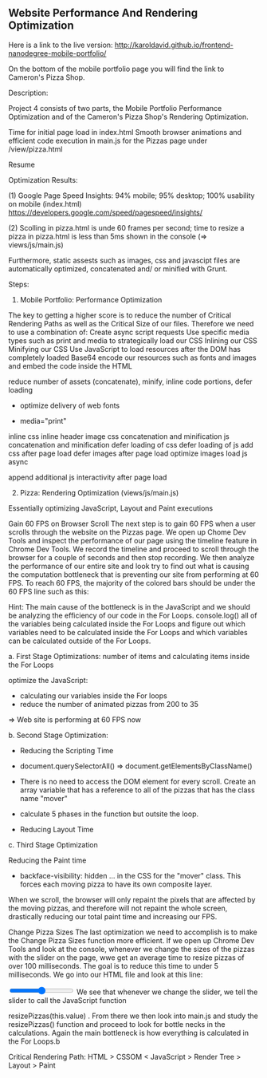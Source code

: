 ## Website Performance And Rendering Optimization

Here is a link to the live version:
http://karoldavid.github.io/frontend-nanodegree-mobile-portfolio/

On the bottom of the mobile portfolio page you will find the link to Cameron's Pizza Shop.


Description:

Project 4 consists of two parts, the Mobile Portfolio Performance Optimization and 
of the Cameron's Pizza Shop's Rendering Optimization.

Time for initial page load in index.html
Smooth browser animations and efficient code execution in main.js for the Pizzas page under /view/pizza.html


Resume

Optimization Results:

(1) Google Page Speed Insights: 94% mobile; 95% desktop; 100% usability on mobile
    (index.html) https://developers.google.com/speed/pagespeed/insights/

(2) Scolling in pizza.html is unde 60 frames per second; time to resize a pizza in pizza.html is less than 5ms shown in the console
    (=> views/js/main.js)

Furthermore, static assests such as images, css and javascipt files are automatically optimized, concatenated and/ or minified with Grunt.



Steps:

1. Mobile Portfolio: Performance Optimization


The key to getting a higher score is to reduce the number of Critical Rendering Paths as well as the Critical Size of our
files. Therefore we need to use a combination of:
Create async script requests
Use specific media types such as print and media to strategically load our CSS
Inlining our CSS
Minifying our CSS
Use JavaScript to load resources after the DOM has completely loaded
Base64 encode our resources such as fonts and images and embed the code inside the HTML

  reduce number of assets (concatenate), minify, inline code portions, defer loading

- optimize delivery of web fonts

- media="print"

inline css
inline header image
css concatenation and minification
js concatenation and minification
defer loading of css
defer loading of js
add css after page load
defer images after page load
optimize images
load js async

append additional js interactivity after page load






2. Pizza: Rendering Optimization (views/js/main.js)

Essentially optimizing JavaScript, Layout and Paint executions

Gain 60 FPS on Browser Scroll
The next step is to gain 60 FPS when a user scrolls through the website on the Pizzas page. We open up Chome Dev
Tools and inspect the performance of our page using the timeline feature in Chrome Dev Tools. We record the timeline
and proceed to scroll through the browser for a couple of seconds and then stop recording.
We then analyze the performance of our entire site and look try to find out what is causing the computation bottleneck
that is preventing our site from performing at 60 FPS. To reach 60 FPS, the majority of the colored bars should be under
the 60 FPS line such as this:

Hint: The main cause of the bottleneck is in the JavaScript and we should be analyzing the efficiency of our code in the
For Loops. console.log() all of the variables being calculated inside the For Loops and figure out which variables need to
be calculated inside the For Loops and which variables can be calculated outside of the For Loops.


a. First Stage Optimizations: number of items and calculating items inside the For Loops

optimize the JavaScript:
- calculating our variables inside the For loops
- reduce the number of animated pizzas from 200 to 35

=> Web site is performing at 60 FPS now


b. Second Stage Optimization:

- Reducing the Scripting Time


* document.querySelectorAll() => document.getElementsByClassName()

* There is no need to access the DOM element for every scroll. Create an array variable that has a reference to all of the pizzas that has the class name "mover"

* calculate 5 phases in the function but outsite the loop.


- Reducing Layout Time


c. Third Stage Optimization

Reducing the Paint time


* backface-visibility: hidden ... in the CSS for the "mover" class. This forces each moving pizza to have its own composite layer.

When we scroll, the browser will only repaint the pixels that are affected by the moving pizzas, and therefore will not repaint the whole screen, drastically reducing our total paint time and increasing our FPS.

Change Pizza Sizes
The last optimization we need to accomplish is to make the Change Pizza Sizes function more efficient. If we open up
Chrome Dev Tools and look at the console, whenever we change the sizes of the pizzas with the slider on the page, wwe
get an average time to resize pizzas of over 100 milliseconds. The goal is to reduce this time to under 5 milliseconds.
We go into our HTML file and look at this line:
 
<input id="sizeSlider" type="range" min="1" max="3" value="2" step="1"
onchange="resizePizzas(this.value)"> 
We see that whenever we change the slider, we tell the slider to call the JavaScript function
 
resizePizzas(this.value) 
.
From there we then look into main.js and study the   
resizePizzas() 
 function and proceed to look for bottle necks in the
calculations. Again the main bottleneck is how everything is calculated in the For Loops.b


 Critical Rendering Path:
HTML ­> CSSOM <­ JavaScript ­> Render Tree ­> Layout ­> Paint
